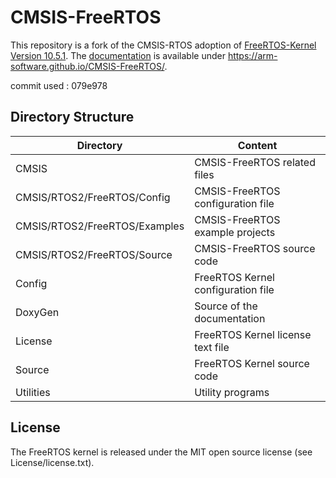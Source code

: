 # CMSIS-FreeRTOS

This repository is a fork of the CMSIS-RTOS adoption of [FreeRTOS-Kernel Version 10.5.1](https://github.com/FreeRTOS/FreeRTOS-Kernel/releases/download/V10.5.1/FreeRTOS-KernelV10.5.1.zip).
The [documentation](https://arm-software.github.io/CMSIS-FreeRTOS/) is available under https://arm-software.github.io/CMSIS-FreeRTOS/.

commit used : 079e978

## Directory Structure

| Directory                     | Content                            |
| ----------------------------- | -----------------------------------|
| CMSIS                         | CMSIS-FreeRTOS related files       |
| CMSIS/RTOS2/FreeRTOS/Config   | CMSIS-FreeRTOS configuration file  |
| CMSIS/RTOS2/FreeRTOS/Examples | CMSIS-FreeRTOS example projects    |
| CMSIS/RTOS2/FreeRTOS/Source   | CMSIS-FreeRTOS source code         |
| Config                        | FreeRTOS Kernel configuration file |
| DoxyGen                       | Source of the documentation        |
| License                       | FreeRTOS Kernel license text file  |
| Source                        | FreeRTOS Kernel source code        |
| Utilities                     | Utility programs                   |

## License

The FreeRTOS kernel is released under the MIT open source license (see License/license.txt).
